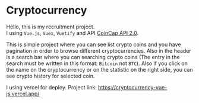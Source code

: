 # Cryptocurrency

Hello, this is my recruitment project.<br/>
I using `Vue.js`, `Vuex`, `Vuetify` and API [CoinCap API 2.0](https://docs.coincap.io/).

This is simple project where you can see list crypto coins and you have pagination in order to browse different cryptocurrencies. Also in the header is a search bar where you can searching crypto coins (The entry in the search must be written in this format: `Bitcoin` not `BTC`). Also if you click on the name on the cryptocurrency or on the statistic on the right side, you can see crypto history for selected coin.

I using vercel for deploy. Project link: https://cryptocurrency-vue-js.vercel.app/